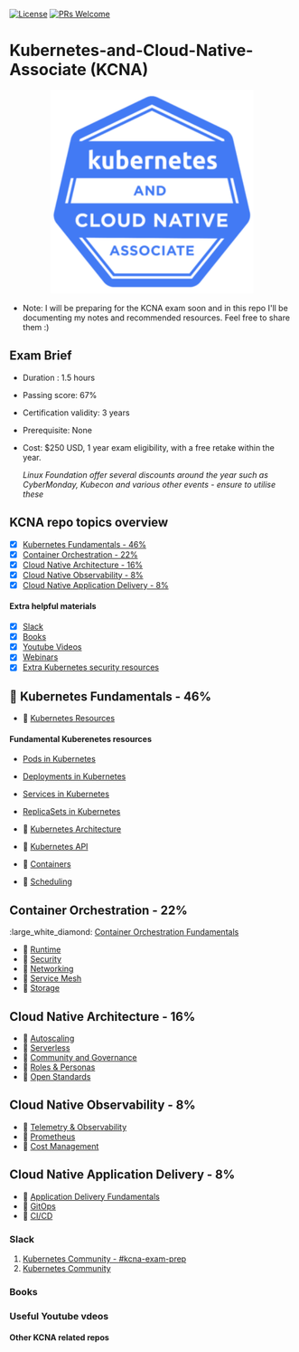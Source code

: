 [![License](https://img.shields.io/badge/License-Apache_2.0-blue.svg)](https://opensource.org/licenses/Apache-2.0)
[![PRs Welcome](https://img.shields.io/badge/PRs-welcome-brightgreen.svg?style=flat-square)](http://makeapullrequest.com)

# Kubernetes-and-Cloud-Native-Associate (KCNA)

<p align="center">
  <img width="360" src="KCNA-logo.jpeg">
</p>

- Note: I will be preparing for the KCNA exam soon and in this repo I'll be documenting my notes and recommended resources. Feel free to share them :)

## Exam Brief

- Duration : 1.5 hours
<!-- Number of questions : ??? Multiple choice questions -->
- Passing score: 67%
- Certification validity: 3 years
- Prerequisite: None
- Cost: $250 USD, 1 year exam eligibility, with a free retake within the year.

  *Linux Foundation offer several discounts around the year such as CyberMonday, Kubecon and various other events - ensure to utilise these*

## KCNA repo topics overview

- [X] [Kubernetes Fundamentals - 46%](#kubernetes-fundamentals---46)
- [X] [Container Orchestration - 22%](#containerr-orchestration---22)
- [X] [Cloud Native Architecture - 16%](#cloud-native-architecture---16)
- [X] [Cloud Native Observability - 8%](#cloud-native-observability---8)
- [X] [Cloud Native Application Delivery - 8%](#cloud-native-application-delivery---8)

#### Extra helpful materials

- [x] [Slack](#slack)
- [x] [Books](#books)
- [x] [Youtube Videos](#youtube-videos)
- [x] [Webinars](#webinars)
- [x] [Extra Kubernetes security resources](generic-kubernetes-containers-security/Kubernetes.md)

## :small_orange_diamond: Kubernetes Fundamentals - 46%

- :small_orange_diamond: [Kubernetes Resources](link)

#### Fundamental Kuberenetes resources

- [Pods in Kubernetes](https://kubernetes.io/docs/concepts/workloads/pods/)
- [Deployments in Kubernetes](https://kubernetes.io/docs/concepts/workloads/controllers/deployment/)
- [Services in Kubernetes](https://kubernetes.io/docs/concepts/services-networking/service/)
- [ReplicaSets in Kubernetes](https://kubernetes.io/docs/concepts/workloads/controllers/replicaset/)



- :small_orange_diamond: [Kubernetes Architecture](link)
- :small_orange_diamond: [Kubernetes API](link)
- :small_orange_diamond: [Containers](link)
- :small_orange_diamond: [Scheduling](link)

## Container Orchestration - 22%

:large_white_diamond: [Container Orchestration Fundamentals](link)
- :small_orange_diamond: [Runtime](link)
- :small_orange_diamond: [Security](link)
- :small_orange_diamond: [Networking](link)
- :small_orange_diamond: [Service Mesh](link)
- :small_orange_diamond: [Storage](link)

## Cloud Native Architecture - 16%

- :small_orange_diamond: [Autoscaling](link)
- :small_orange_diamond: [Serverless](link)
- :small_orange_diamond: [Community and Governance](link)
- :small_orange_diamond: [Roles & Personas](link)
- :small_orange_diamond: [Open Standards](link)

## Cloud Native Observability - 8%

- :small_orange_diamond: [Telemetry & Observability](link)
- :small_orange_diamond: [Prometheus](link)
- :small_orange_diamond: [Cost Management](link)

## Cloud Native Application Delivery - 8%

- :small_orange_diamond: [Application Delivery Fundamentals](link)
- :small_orange_diamond: [GitOps](link)
- :small_orange_diamond: [CI/CD](link)

### Slack

1. [Kubernetes Community - #kcna-exam-prep](https://kubernetes.slack.com)
1. [Kubernetes Community](https://kubernauts-slack-join.herokuapp.com/)

### Books

### Useful Youtube vdeos

#### Other KCNA related repos
